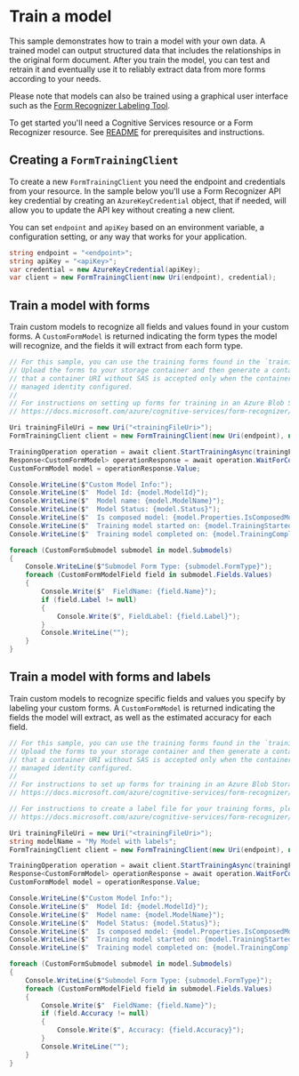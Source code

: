 # Train a model

This sample demonstrates how to train a model with your own data. A trained model can output structured data that includes the relationships in the original form document. After you train the model, you can test and retrain it and eventually use it to reliably extract data from more forms according to your needs.

Please note that models can also be trained using a graphical user interface such as the [Form Recognizer Labeling Tool][labeling_tool].

To get started you'll need a Cognitive Services resource or a Form Recognizer resource.  See [README][README] for prerequisites and instructions.

## Creating a `FormTrainingClient`

To create a new `FormTrainingClient` you need the endpoint and credentials from your resource. In the sample below you'll use a Form Recognizer API key credential by creating an `AzureKeyCredential` object, that if needed, will allow you to update the API key without creating a new client.

You can set `endpoint` and `apiKey` based on an environment variable, a configuration setting, or any way that works for your application.

```C# Snippet:CreateFormTrainingClient
string endpoint = "<endpoint>";
string apiKey = "<apiKey>";
var credential = new AzureKeyCredential(apiKey);
var client = new FormTrainingClient(new Uri(endpoint), credential);
```

## Train a model with forms

Train custom models to recognize all fields and values found in your custom forms. A `CustomFormModel` is returned indicating the form types the model will recognize, and the fields it will extract from each form type.

```C# Snippet:FormRecognizerSampleTrainModelWithForms
// For this sample, you can use the training forms found in the `trainingFiles` folder.
// Upload the forms to your storage container and then generate a container SAS URL. Note
// that a container URI without SAS is accepted only when the container is public or has a
// managed identity configured.
//
// For instructions on setting up forms for training in an Azure Blob Storage Container, see
// https://docs.microsoft.com/azure/cognitive-services/form-recognizer/build-training-data-set#upload-your-training-data

Uri trainingFileUri = new Uri("<trainingFileUri>");
FormTrainingClient client = new FormTrainingClient(new Uri(endpoint), new AzureKeyCredential(apiKey));

TrainingOperation operation = await client.StartTrainingAsync(trainingFileUri, useTrainingLabels: false, "My Model");
Response<CustomFormModel> operationResponse = await operation.WaitForCompletionAsync();
CustomFormModel model = operationResponse.Value;

Console.WriteLine($"Custom Model Info:");
Console.WriteLine($"  Model Id: {model.ModelId}");
Console.WriteLine($"  Model name: {model.ModelName}");
Console.WriteLine($"  Model Status: {model.Status}");
Console.WriteLine($"  Is composed model: {model.Properties.IsComposedModel}");
Console.WriteLine($"  Training model started on: {model.TrainingStartedOn}");
Console.WriteLine($"  Training model completed on: {model.TrainingCompletedOn}");

foreach (CustomFormSubmodel submodel in model.Submodels)
{
    Console.WriteLine($"Submodel Form Type: {submodel.FormType}");
    foreach (CustomFormModelField field in submodel.Fields.Values)
    {
        Console.Write($"  FieldName: {field.Name}");
        if (field.Label != null)
        {
            Console.Write($", FieldLabel: {field.Label}");
        }
        Console.WriteLine("");
    }
}
```

## Train a model with forms and labels

Train custom models to recognize specific fields and values you specify by labeling your custom forms. A `CustomFormModel` is returned indicating the fields the model will extract, as well as the estimated accuracy for each field.

```C# Snippet:FormRecognizerSampleTrainModelWithFormsAndLabels
// For this sample, you can use the training forms found in the `trainingFiles` folder.
// Upload the forms to your storage container and then generate a container SAS URL. Note
// that a container URI without SAS is accepted only when the container is public or has a
// managed identity configured.
//
// For instructions to set up forms for training in an Azure Blob Storage Container, please see:
// https://docs.microsoft.com/azure/cognitive-services/form-recognizer/build-training-data-set#upload-your-training-data

// For instructions to create a label file for your training forms, please see:
// https://docs.microsoft.com/azure/cognitive-services/form-recognizer/label-tool?tabs=v2-1

Uri trainingFileUri = new Uri("<trainingFileUri>");
string modelName = "My Model with labels";
FormTrainingClient client = new FormTrainingClient(new Uri(endpoint), new AzureKeyCredential(apiKey));

TrainingOperation operation = await client.StartTrainingAsync(trainingFileUri, useTrainingLabels: true, modelName);
Response<CustomFormModel> operationResponse = await operation.WaitForCompletionAsync();
CustomFormModel model = operationResponse.Value;

Console.WriteLine($"Custom Model Info:");
Console.WriteLine($"  Model Id: {model.ModelId}");
Console.WriteLine($"  Model name: {model.ModelName}");
Console.WriteLine($"  Model Status: {model.Status}");
Console.WriteLine($"  Is composed model: {model.Properties.IsComposedModel}");
Console.WriteLine($"  Training model started on: {model.TrainingStartedOn}");
Console.WriteLine($"  Training model completed on: {model.TrainingCompletedOn}");

foreach (CustomFormSubmodel submodel in model.Submodels)
{
    Console.WriteLine($"Submodel Form Type: {submodel.FormType}");
    foreach (CustomFormModelField field in submodel.Fields.Values)
    {
        Console.Write($"  FieldName: {field.Name}");
        if (field.Accuracy != null)
        {
            Console.Write($", Accuracy: {field.Accuracy}");
        }
        Console.WriteLine("");
    }
}
```

[README]: https://github.com/Azure/azure-sdk-for-net/tree/main/sdk/formrecognizer/Azure.AI.FormRecognizer#getting-started
[labeling_tool]: https://docs.microsoft.com/azure/cognitive-services/form-recognizer/label-tool?tabs=v2-1